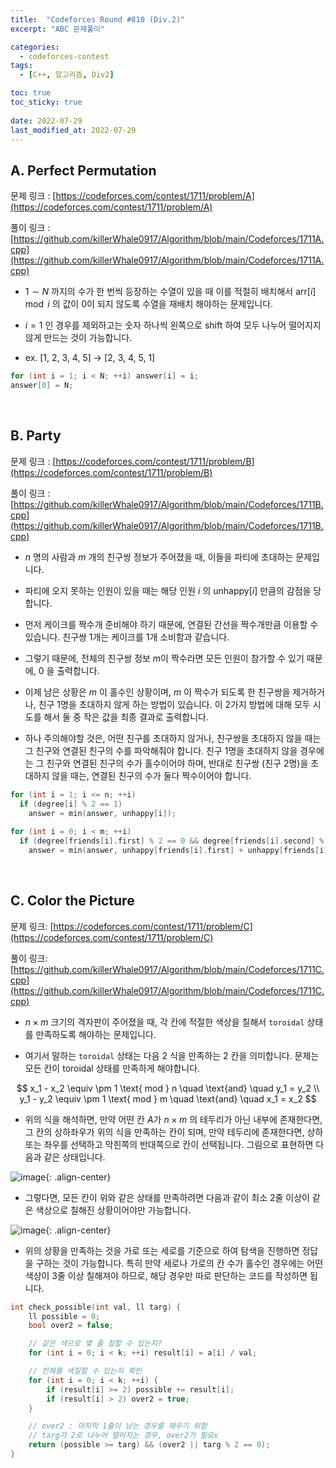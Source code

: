 ```yaml
---
title:  "Codeforces Round #810 (Div.2)"
excerpt: "ABC 문제풀이"

categories:
  - codeforces-contest
tags:
  - [C++, 알고리즘, Div2]

toc: true
toc_sticky: true
 
date: 2022-07-29
last_modified_at: 2022-07-29
---
```


## A. Perfect Permutation

문제 링크 : [https://codeforces.com/contest/1711/problem/A](https://codeforces.com/contest/1711/problem/A)

풀이 링크 : [https://github.com/killerWhale0917/Algorithm/blob/main/Codeforces/1711A.cpp](https://github.com/killerWhale0917/Algorithm/blob/main/Codeforces/1711A.cpp)

- $1 \sim N$ 까지의 수가 한 번씩 등장하는 수열이 있을 때 이를 적절히 배치해서 $\text{arr}[i]\mod i$ 의 값이 0이 되지 않도록 수열을 재배치 해야하는 문제입니다.

- $i=1$ 인 경우를 제외하고는 숫자 하나씩 왼쪽으로 shift 하여 모두 나누어 떨어지지 않게 만드는 것이 가능합니다. 

- ex. [1, 2, 3, 4, 5] $\rightarrow$ [2, 3, 4, 5, 1]

```cpp
for (int i = 1; i < N; ++i) answer[i] = i;
answer[0] = N;
```

<br>

## B. Party

문제 링크 : [https://codeforces.com/contest/1711/problem/B](https://codeforces.com/contest/1711/problem/B)

풀이 링크 : [https://github.com/killerWhale0917/Algorithm/blob/main/Codeforces/1711B.cpp](https://github.com/killerWhale0917/Algorithm/blob/main/Codeforces/1711B.cpp)

- $n$ 명의 사람과 $m$ 개의 친구쌍 정보가 주어졌을 때, 이들을 파티에 초대하는 문제입니다.

- 파티에 오지 못하는 인원이 있을 때는 해당 인원 $i$ 의 $\text{unhappy}[i]$ 만큼의 감점을 당합니다.

- 먼저 케이크를 짝수개 준비해야 하기 때문에, 연결된 간선을 짝수개만큼 이용할 수 있습니다. 친구쌍 1개는 케이크를 1개 소비함과 같습니다.

- 그렇기 때문에, 전체의 친구쌍 정보 $m$이 짝수라면 모든 인원이 참가할 수 있기 때문에, 0 을 출력합니다.

- 이제 남은 상황은 $m$ 이 홀수인 상황이며, $m$ 이 짝수가 되도록 한 친구쌍을 제거하거나, 친구 1명을 초대하지 않게 하는 방법이 있습니다. 이 2가지 방법에 대해 모두 시도를 해서 둘 중 작은 값을 최종 결과로 출력합니다.

- 하나 주의해야할 것은, 어떤 친구를 초대하지 않거나, 친구쌍을 초대하지 않을 때는 그 친구와 연결된 친구의 수를 파악해줘야 합니다. 친구 1명을 초대하지 않을 경우에는 그 친구와 연결된 친구의 수가 홀수이어야 하며, 반대로 친구쌍 (친구 2명)을 초대하지 않을 때는, 연결된 친구의 수가 둘다 짝수이어야 합니다.

```cpp
for (int i = 1; i <= n; ++i) 
  if (degree[i] % 2 == 1) 
    answer = min(answer, unhappy[i]);
        
for (int i = 0; i < m; ++i) 
  if (degree[friends[i].first] % 2 == 0 && degree[friends[i].second] % 2 == 0) 
    answer = min(answer, unhappy[friends[i].first] + unhappy[friends[i].second]);
```

<br>

## C. Color the Picture

문제 링크: [https://codeforces.com/contest/1711/problem/C](https://codeforces.com/contest/1711/problem/C)

풀이 링크: [https://github.com/killerWhale0917/Algorithm/blob/main/Codeforces/1711C.cpp](https://github.com/killerWhale0917/Algorithm/blob/main/Codeforces/1711C.cpp)

- $n \times m$ 크기의 격자판이 주어졌을 때, 각 칸에 적절한 색상을 칠해서 `toroidal` 상태를 만족하도록 해야하는 문제입니다.

- 여기서 말하는 `toroidal` 상태는 다음 2 식을 만족하는 2 칸을 의미합니다. 문제는 모든 칸이 toroidal 상태를 만족하게 해야합니다.

$$
x_1 - x_2 \equiv \pm 1 \text{ mod } n \quad \text{and} \quad y_1 = y_2 \\
y_1 - y_2 \equiv \pm 1 \text{ mod } m \quad \text{and} \quad x_1 = x_2
$$

- 위의 식을 해석하면, 만약 어떤 칸 $A$가 $n \times m$ 의 테두리가 아닌 내부에 존재한다면, 그 칸의 상하좌우가 위의 식을 만족하는 칸이 되며, 만약 테두리에 존재한다면, 상하 또는 좌우를 선택하고 막힌쪽의 반대쪽으로 칸이 선택됩니다. 그림으로 표현하면 다음과 같은 상태입니다.

![image](https://user-images.githubusercontent.com/91870042/181748076-804fe27a-e3ff-4c4d-96bb-73c75104b59d.png){: .align-center}

- 그렇다면, 모든 칸이 위와 같은 상태를 만족하려면 다음과 같이 최소 2줄 이상이 같은 색상으로 칠해진 상황이어야만 가능합니다.

![image](https://user-images.githubusercontent.com/91870042/181748233-bb31a334-1a86-4eb4-a9ec-0da47029b408.png){: .align-center}

- 위의 상황을 만족하는 것을 가로 또는 세로를 기준으로 하여 탐색을 진행하면 정답을 구하는 것이 가능합니다. 특히 만약 세로나 가로의 칸 수가 홀수인 경우에는 어떤 색상이 3줄 이상 칠해져야 하므로, 해당 경우만 따로 판단하는 코드를 작성하면 됩니다.

```cpp
int check_possible(int val, ll targ) {
    ll possible = 0;
    bool over2 = false;

    // 같은 색으로 몇 줄 칠할 수 있는지?
    for (int i = 0; i < k; ++i) result[i] = a[i] / val;

    // 전체를 색칠할 수 있는지 확인
    for (int i = 0; i < k; ++i) {
        if (result[i] >= 2) possible += result[i];
        if (result[i] > 2) over2 = true;
    }

    // over2 : 마지막 1줄이 남는 경우를 채우기 위함
    // targ가 2로 나누어 떨어지는 경우, over2가 필요x
    return (possible >= targ) && (over2 || targ % 2 == 0);
}
```